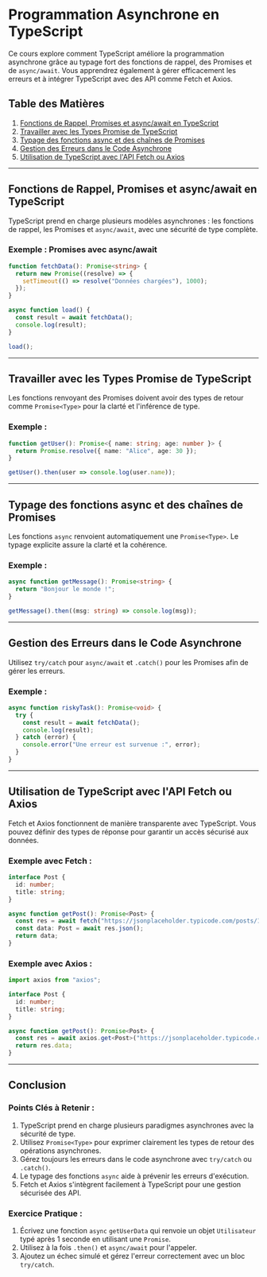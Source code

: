 
# Programmation Asynchrone en TypeScript

Ce cours explore comment TypeScript améliore la programmation asynchrone grâce au typage fort des fonctions de rappel, des Promises et de `async/await`. Vous apprendrez également à gérer efficacement les erreurs et à intégrer TypeScript avec des API comme Fetch et Axios.

## Table des Matières

1. [Fonctions de Rappel, Promises et async/await en TypeScript](#callbacks-promises-and-asyncawait-in-typescript)
2. [Travailler avec les Types Promise de TypeScript](#working-with-typescripts-promise-types)
3. [Typage des fonctions async et des chaînes de Promises](#typing-async-functions-and-promise-chains)
4. [Gestion des Erreurs dans le Code Asynchrone](#error-handling-in-asynchronous-code)
5. [Utilisation de TypeScript avec l'API Fetch ou Axios](#using-typescript-with-fetch-api-or-axios)

---

## Fonctions de Rappel, Promises et async/await en TypeScript

TypeScript prend en charge plusieurs modèles asynchrones : les fonctions de rappel, les Promises et `async/await`, avec une sécurité de type complète.

### Exemple : Promises avec async/await

```typescript
function fetchData(): Promise<string> {
  return new Promise((resolve) => {
    setTimeout(() => resolve("Données chargées"), 1000);
  });
}

async function load() {
  const result = await fetchData();
  console.log(result);
}

load();
```

---

## Travailler avec les Types Promise de TypeScript

Les fonctions renvoyant des Promises doivent avoir des types de retour comme `Promise<Type>` pour la clarté et l'inférence de type.

### Exemple :

```typescript
function getUser(): Promise<{ name: string; age: number }> {
  return Promise.resolve({ name: "Alice", age: 30 });
}

getUser().then(user => console.log(user.name));
```

---

## Typage des fonctions async et des chaînes de Promises

Les fonctions `async` renvoient automatiquement une `Promise<Type>`. Le typage explicite assure la clarté et la cohérence.

### Exemple :

```typescript
async function getMessage(): Promise<string> {
  return "Bonjour le monde !";
}

getMessage().then((msg: string) => console.log(msg));
```

---

## Gestion des Erreurs dans le Code Asynchrone

Utilisez `try/catch` pour `async/await` et `.catch()` pour les Promises afin de gérer les erreurs.

### Exemple :

```typescript
async function riskyTask(): Promise<void> {
  try {
    const result = await fetchData();
    console.log(result);
  } catch (error) {
    console.error("Une erreur est survenue :", error);
  }
}
```

---

## Utilisation de TypeScript avec l'API Fetch ou Axios

Fetch et Axios fonctionnent de manière transparente avec TypeScript. Vous pouvez définir des types de réponse pour garantir un accès sécurisé aux données.

### Exemple avec Fetch :

```typescript
interface Post {
  id: number;
  title: string;
}

async function getPost(): Promise<Post> {
  const res = await fetch("https://jsonplaceholder.typicode.com/posts/1");
  const data: Post = await res.json();
  return data;
}
```

### Exemple avec Axios :

```typescript
import axios from "axios";

interface Post {
  id: number;
  title: string;
}

async function getPost(): Promise<Post> {
  const res = await axios.get<Post>("https://jsonplaceholder.typicode.com/posts/1");
  return res.data;
}
```

---

## Conclusion

### Points Clés à Retenir :
1. TypeScript prend en charge plusieurs paradigmes asynchrones avec la sécurité de type.
2. Utilisez `Promise<Type>` pour exprimer clairement les types de retour des opérations asynchrones.
3. Gérez toujours les erreurs dans le code asynchrone avec `try/catch` ou `.catch()`.
4. Le typage des fonctions `async` aide à prévenir les erreurs d'exécution.
5. Fetch et Axios s'intègrent facilement à TypeScript pour une gestion sécurisée des API.

### Exercice Pratique :
1. Écrivez une fonction `async` `getUserData` qui renvoie un objet `Utilisateur` typé après 1 seconde en utilisant une `Promise`.
2. Utilisez à la fois `.then()` et `async/await` pour l'appeler.
3. Ajoutez un échec simulé et gérez l'erreur correctement avec un bloc `try/catch`.

